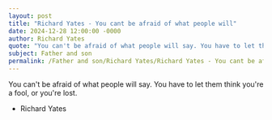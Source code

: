 ```yaml
---
layout: post
title: "Richard Yates - You cant be afraid of what people will"
date: 2024-12-28 12:00:00 -0000
author: Richard Yates
quote: "You can't be afraid of what people will say. You have to let them think you're a fool, or you're lost."
subject: Father and son
permalink: /Father and son/Richard Yates/Richard Yates - You cant be afraid of what people will
---
```


You can't be afraid of what people will say. You have to let them think you're a fool, or you're lost.

- Richard Yates
